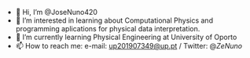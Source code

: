 - 👋 Hi, I’m @JoseNuno420
- 👀 I’m interested in learning about Computational Physics and programming aplications for physical data interpretation.
- 🌱 I’m currently learning Physical Engineering at University of Oporto
- 📫 How to reach me: e-mail: up201907349@up.pt / Twitter: @_ZeNuno_

<!---
JoseNuno420/JoseNuno420 is a ✨ special ✨ repository because its `README.md` (this file) appears on your GitHub profile.
You can click the Preview link to take a look at your changes.
--->
